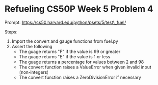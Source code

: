 # Refueling CS50P Week 5 Problem 4 

Prompt:
https://cs50.harvard.edu/python/psets/5/test\_fuel/

Steps:
1) Import the convert and gauge functions from fuel.py
2) Assert the following
    - The guage returns "F" if the value is 99 or greater
    - The guage returns "E" if the value is 1 or less
    - The guage returns a percentage for values between 2 and 98
    - The convert function raises a ValueError when given invalid input (non-integers)
    - The convert function raises a ZeroDivisionError if necessary
